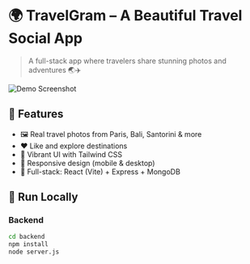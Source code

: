 # 🌍 TravelGram – A Beautiful Travel Social App

> A full-stack app where travelers share stunning photos and adventures 🌏✈️

![Demo Screenshot](https://images.unsplash.com/photo-1543349689-9a4d426bee81?w=1200&h=600&fit=crop)

## 🎯 Features
- 🖼 Real travel photos from Paris, Bali, Santorini & more
- ❤️ Like and explore destinations
- 🌈 Vibrant UI with Tailwind CSS
- 📱 Responsive design (mobile & desktop)
- 🔗 Full-stack: React (Vite) + Express + MongoDB

## 🚀 Run Locally

### Backend
```bash
cd backend
npm install
node server.js
